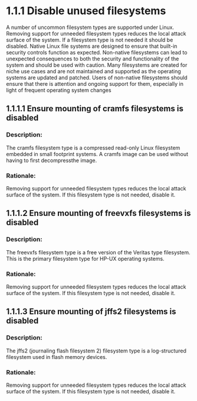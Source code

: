 # 1.1.1 Disable unused filesystems
A number of uncommon filesystem types are supported under Linux. Removing support
for unneeded filesystem types reduces the local attack surface of the system. If a
filesystem type is not needed it should be disabled. Native Linux file systems are
designed to ensure that built-in security controls function as expected. Non-native
filesystems can lead to unexpected consequences to both the security and functionality
of the system and should be used with caution. Many filesystems are created for niche
use cases and are not maintained and supported as the operating systems are updated
and patched. Users of non-native filesystems should ensure that there is attention and
ongoing support for them, especially in light of frequent operating system changes



## 1.1.1.1 Ensure mounting of cramfs filesystems is disabled 
### Description:
The cramfs filesystem type is a compressed read-only Linux filesystem embedded in small footprint systems. A cramfs image can be used without having to first decompressthe image.
### Rationale:
Removing support for unneeded filesystem types reduces the local attack surface of the system. If this filesystem type is not needed, disable it.

## 1.1.1.2 Ensure mounting of freevxfs filesystems is disabled 
### Description:
The freevxfs filesystem type is a free version of the Veritas type filesystem. This is the primary filesystem type for HP-UX operating systems.
### Rationale:
Removing support for unneeded filesystem types reduces the local attack surface of the system. If this filesystem type is not needed, disable it.

## 1.1.1.3 Ensure mounting of jffs2 filesystems is disabled 
### Description:
The jffs2 (journaling flash filesystem 2) filesystem type is a log-structured filesystem used in flash memory devices.
### Rationale:
Removing support for unneeded filesystem types reduces the local attack surface of the system. If this filesystem type is not needed, disable it.

